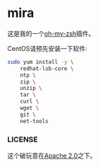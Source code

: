# mira

这是我的一个[oh-my-zsh](https://github.com/ohmyzsh/ohmyzsh)插件。

CentOS请预先安装一下软件: 

```bash
sudo yum install -y \
    redhat-lsb-core \
    ntp \
    zip \
    unzip \
    tar \
    curl \
    wget \
    git \
    net-tools
```

### LICENSE

这个破玩意在[Apache 2.0](LICENSE)之下。
